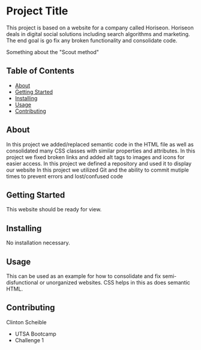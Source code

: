 
# Project Title 

This project is based on a website for a company called Horiseon. 
Horiseon deals in digital social solutions including search algorithms and marketing.
The end goal is go fix any broken functionality and consolidate code. 

Something about the "Scout method" <wink>

## Table of Contents

- [About](#about)
- [Getting Started](#getting_started)
- [Installing](#installing)
- [Usage](#usage)
- [Contributing](#contributing)

## About

In this project we added/replaced semantic code in the HTML file as well as consolidated many CSS classes with similar properties and attributes.
In this project we fixed broken links and added alt tags to images and icons for easier access.
In this project we defined a repository and used it to display our website
In this project we utilized Git and the ability to commit mutiple times to prevent errors and lost/confused code


## Getting Started

This website should be ready for view.

## Installing

No installation necessary.

## Usage

This can be used as an example for how to consolidate and fix semi-disfunctional or unorganized websites. CSS helps in this as does semantic HTML.

## Contributing

Clinton Scheible
- UTSA Bootcamp
- Challenge 1